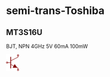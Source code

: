 # semi-trans-Toshiba

## MT3S16U
BJT, NPN 4GHz 5V 60mA 100mW

![MT3S16U__1__1](/images/semi-trans-MMB__MMBT2222A__1__1.png?raw=true) 

